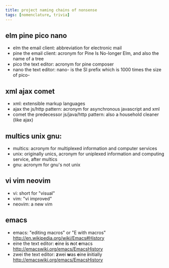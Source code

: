 ```yaml
---
title: project naming chains of nonsense
tags: [nomenclature, trivia]
---
```


## elm pine pico nano

* elm the email client: abbreviation for electronic mail
* pine the email client: acronym for Pine Is No-longer Elm, and also the name of a tree
* pico the text editor: acronym for pine composer
* nano the text editor: nano- is the SI prefix which is 1000 times the size of pico-


## xml ajax comet

* xml: extensible markup languages
* ajax the js/http pattern: acronym for asynchronous javascript and xml
* comet the predecessor js/java/http pattern: also a household cleaner (like ajax)


## multics unix gnu:

* multics: acronym for multiplexed information and computer services
* unix: originally unics, acronym for uniplexed information and computing service, after multics
* gnu: acronym for gnu's not unix


## vi vim neovim

* vi: short for "visual"
* vim: "vi improved"
* neovim: a new vim


## emacs

* emacs: "editing macros" or "E with macros" <http://en.wikipedia.org/wiki/Emacs#History>
* eine the text editor: **e**ine **i**s **n**ot **e**macs <http://emacswiki.org/emacs/EmacsHistory>
* zwei the text editor: **z**wei **w**as **e**ine **i**nitially <http://emacswiki.org/emacs/EmacsHistory>
